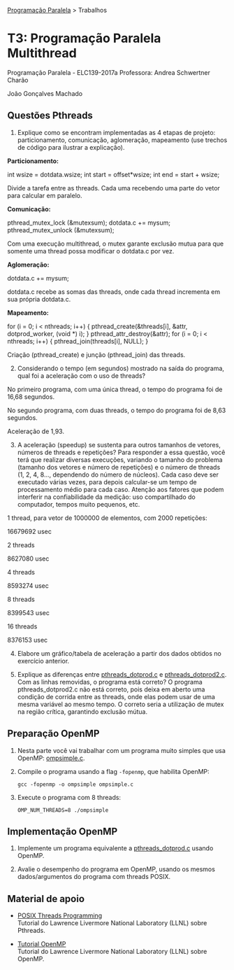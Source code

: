[Programação Paralela](https://github.com/AndreaInfUFSM/elc139-2017a) > Trabalhos

# T3: Programação Paralela Multithread 


Programação Paralela - ELC139-2017a
Professora: Andrea Schwertner Charão

João Gonçalves Machado


## Questões Pthreads


1. Explique como se encontram implementadas as 4 etapas de projeto: particionamento, comunicação, aglomeração, mapeamento (use trechos de código para ilustrar a explicação).

**Particionamento:**

int wsize = dotdata.wsize;
int start = offset*wsize;
int end = start + wsize;

Divide a tarefa entre as threads. Cada uma recebendo uma parte do vetor para calcular em paralelo.

**Comunicação:**

pthread_mutex_lock (&mutexsum);
dotdata.c += mysum;
pthread_mutex_unlock (&mutexsum);

Com uma execução multithread, o mutex garante exclusão mutua para que somente uma thread possa modificar o dotdata.c por vez.

**Aglomeração:**

dotdata.c += mysum;

dotdata.c recebe as somas das threads, onde cada thread incrementa em sua própria dotdata.c.

**Mapeamento:**

for (i = 0; i < nthreads; i++) {
      pthread_create(&threads[i], &attr, dotprod_worker, (void *) i);
   }
   pthread_attr_destroy(&attr);
   for (i = 0; i < nthreads; i++) {
      pthread_join(threads[i], NULL);
   }

Criação (pthread_create) e junção (pthread_join) das threads.



2. Considerando o tempo (em segundos) mostrado na saída do programa, qual foi a aceleração com o uso de threads?

No primeiro programa, com uma única thread, o tempo do programa foi de 
16,68 segundos.

No segundo programa, com duas threads, o tempo do programa foi de 8,63 segundos.

Aceleração de 1,93.



3. A aceleração (speedup) se sustenta para outros tamanhos de vetores, números de threads e repetições? Para responder a essa questão, você terá que realizar diversas execuções, variando o tamanho do problema (tamanho dos vetores e número de repetições) e o número de threads (1, 2, 4, 8..., dependendo do número de núcleos). Cada caso deve ser executado várias vezes, para depois calcular-se um tempo de processamento médio para cada caso. Atenção aos fatores que podem interferir na confiabilidade da medição: uso compartilhado do computador, tempos muito pequenos, etc.

 1 thread, para vetor de 1000000 de elementos, com 2000 repetições:

 16679692 usec

 2 threads

 8627080 usec

 4 threads
 
 8593274 usec

 8 threads

 8399543 usec

 16 threads

 8376153 usec




4. Elabore um gráfico/tabela de aceleração a partir dos dados obtidos no exercício anterior.



5. Explique as diferenças entre [pthreads_dotprod.c](pthreads_dotprod/pthreads_dotprod.c) e [pthreads_dotprod2.c](pthreads_dotprod/pthreads_dotprod2.c). Com as linhas removidas, o programa está correto? O programa pthreads_dotprod2.c não está correto, pois deixa 
em aberto uma condição de corrida entre as threads, onde elas podem usar de uma mesma variável ao mesmo tempo. O correto seria a utilização 
de mutex na região crítica, garantindo exclusão mútua.
    


    
## Preparação OpenMP


1. Nesta parte você vai trabalhar com um programa muito simples que usa OpenMP: [ompsimple.c](openmp/ompsimple.c).

2. Compile o programa usando a flag `-fopenmp`, que habilita OpenMP:

   ```
   gcc -fopenmp -o ompsimple ompsimple.c
   ```
   
3. Execute o programa com 8 threads:

   ```
   OMP_NUM_THREADS=8 ./ompsimple
   ```

## Implementação OpenMP

1. Implemente um programa equivalente a [pthreads_dotprod.c](pthreads_dotprod/pthreads_dotprod.c) usando OpenMP. 

2. Avalie o desempenho do programa em OpenMP, usando os mesmos dados/argumentos do programa com threads POSIX. 


## Material de apoio

- [POSIX Threads Programming](http://www.llnl.gov/computing/tutorials/pthreads/)  
  Tutorial do Lawrence Livermore National Laboratory (LLNL) sobre Pthreads.

- [Tutorial OpenMP](https://computing.llnl.gov/tutorials/openMP/)  
  Tutorial do Lawrence Livermore National Laboratory (LLNL) sobre OpenMP. 

